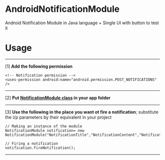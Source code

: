 # AndroidNotificationModule
Android Notification Module in Java language + Single UI with button to test it

# **Usage** 
***
[1] **Add the following permission** 

    <!-- Notification permission -->
    <uses-permission android:name="android.permission.POST_NOTIFICATIONS" />
***
[2] **Put [NotificationModule class](https://github.com/mossssama/AndroidNotificationModule/blob/main/Notify/app/src/main/java/com/example/notify/NotificationModule.java) in your app folder**
***
[3] **Use the following in the place you want ot fire a notification**; substitute the i/p parameters by their equivalent in your project

    // Making an instance of the module
    NotificationModule notification= new NotificationModule("NotificationTitle","NotificationContent","NotificationName",R.drawable.ic_launcher_foreground,MainActivity.this,CHANNEL_ID);

    // Firing a notification
    notification.fireNotification();
***
